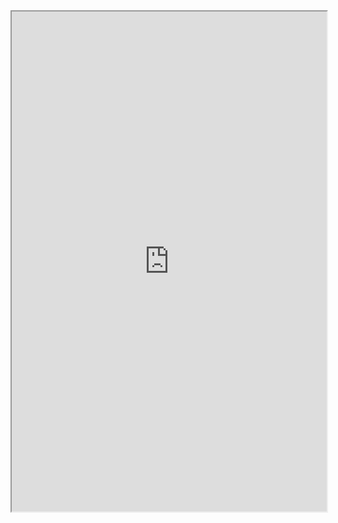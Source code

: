 
<html>

<style type="text/css">
.page-header {
  color: white;
  text-align: center;
  background-color: white;
  background-image: url("./images/FELheader.png");
  background-repeat: no-repeat;
  background-size: cover;
  margin: 0 auto;

}
</style>
<body>
<iframe src="https://framaforms.org/registration-workshop-theoryxfel-1718114984" width="100%" height="800" border="0"></iframe>
</body>
</html>
